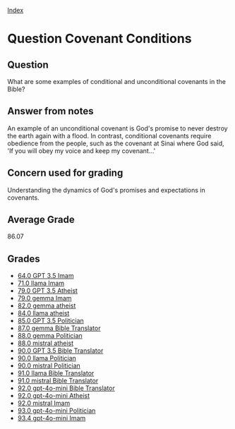 
[Index](../../index.md)
# Question Covenant Conditions
## Question
What are some examples of conditional and unconditional covenants in the Bible?

## Answer from notes
An example of an unconditional covenant is God's promise to never destroy the earth again with a flood. In contrast, conditional covenants require obedience from the people, such as the covenant at Sinai where God said, 'If you will obey my voice and keep my covenant...'

## Concern used for grading
Understanding the dynamics of God's promises and expectations in covenants.

## Average Grade
86.07

## Grades
 * [64.0 GPT 3.5 Imam](../answers/GPT_3.5_Imam/Covenant_Conditions.md)
 * [71.0 llama Imam](../answers/llama_Imam/Covenant_Conditions.md)
 * [79.0 GPT 3.5 Atheist](../answers/GPT_3.5_Atheist/Covenant_Conditions.md)
 * [79.0 gemma Imam](../answers/gemma_Imam/Covenant_Conditions.md)
 * [82.0 gemma atheist](../answers/gemma_atheist/Covenant_Conditions.md)
 * [84.0 llama atheist](../answers/llama_atheist/Covenant_Conditions.md)
 * [85.0 GPT 3.5 Politician](../answers/GPT_3.5_Politician/Covenant_Conditions.md)
 * [87.0 gemma Bible Translator](../answers/gemma_Bible_Translator/Covenant_Conditions.md)
 * [88.0 gemma Politician](../answers/gemma_Politician/Covenant_Conditions.md)
 * [88.0 mistral atheist](../answers/mistral_atheist/Covenant_Conditions.md)
 * [90.0 GPT 3.5 Bible Translator](../answers/GPT_3.5_Bible_Translator/Covenant_Conditions.md)
 * [90.0 llama Politician](../answers/llama_Politician/Covenant_Conditions.md)
 * [90.0 mistral Politician](../answers/mistral_Politician/Covenant_Conditions.md)
 * [91.0 llama Bible Translator](../answers/llama_Bible_Translator/Covenant_Conditions.md)
 * [91.0 mistral Bible Translator](../answers/mistral_Bible_Translator/Covenant_Conditions.md)
 * [92.0 gpt-4o-mini Bible Translator](../answers/gpt-4o-mini_Bible_Translator/Covenant_Conditions.md)
 * [92.0 gpt-4o-mini Atheist](../answers/gpt-4o-mini_Atheist/Covenant_Conditions.md)
 * [92.0 mistral Imam](../answers/mistral_Imam/Covenant_Conditions.md)
 * [93.0 gpt-4o-mini Politician](../answers/gpt-4o-mini_Politician/Covenant_Conditions.md)
 * [93.4 gpt-4o-mini Imam](../answers/gpt-4o-mini_Imam/Covenant_Conditions.md)
